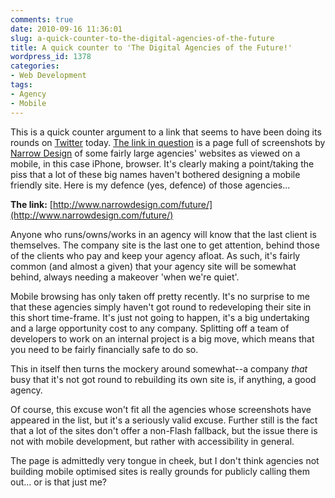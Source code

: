 ```yaml
---
comments: true
date: 2010-09-16 11:36:01
slug: a-quick-counter-to-the-digital-agencies-of-the-future
title: A quick counter to 'The Digital Agencies of the Future!'
wordpress_id: 1378
categories:
- Web Development
tags:
- Agency
- Mobile
---
```


This is a quick counter argument to a link that seems to have been doing its rounds on [Twitter](http://twitter.com/csswizardry) today. [The link in question](http://www.narrowdesign.com/future/) is a page full of screenshots by [Narrow Design](http://www.narrowdesign.com/) of some fairly large agencies' websites as viewed on a mobile, in this case iPhone, browser. It's clearly making a point/taking the piss that a lot of these big names haven't bothered designing a mobile friendly site. Here is my defence (yes, defence) of those agencies...





**The link:** [http://www.narrowdesign.com/future/](http://www.narrowdesign.com/future/)





Anyone who runs/owns/works in an agency will know that the last client is themselves. The company site is the last one to get attention, behind those of the clients who pay and keep your agency afloat. As such, it's fairly common (and almost a given) that your agency site will be somewhat behind, always needing a makeover 'when we're quiet'.





Mobile browsing has only taken off pretty recently. It's no surprise to me that these agencies simply haven't got round to redeveloping their site in this short time-frame. It's just not going to happen, it's a big undertaking and a large opportunity cost to any company. Splitting off a team of developers to work on an internal project is a big move, which means that you need to be fairly financially safe to do so.





This in itself then turns the mockery around somewhat--a company _that_ busy that it's not got round to rebuilding its own site is, if anything, a good agency.





Of course, this excuse won't fit all the agencies whose screenshots have appeared in the list, but it's a seriously valid excuse. Further still is the fact that a lot of the sites don't offer a non-Flash fallback, but the issue there is not with mobile development, but rather with accessibility in general.





The page is admittedly very tongue in cheek, but I don't think agencies not building mobile optimised sites is really grounds for publicly calling them out... or is that just me?
